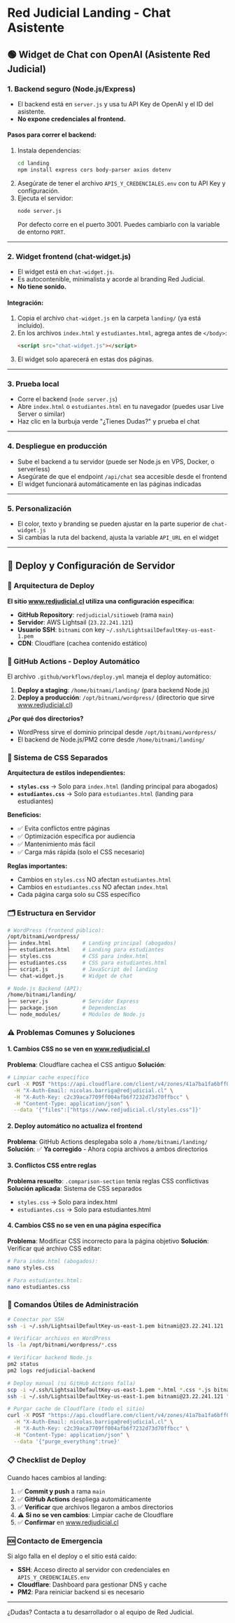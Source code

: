 # Red Judicial Landing - Chat Asistente

## 🟢 Widget de Chat con OpenAI (Asistente Red Judicial)

### 1. Backend seguro (Node.js/Express)

- El backend está en `server.js` y usa tu API Key de OpenAI y el ID del asistente.
- **No expone credenciales al frontend.**

#### **Pasos para correr el backend:**

1. Instala dependencias:
   ```bash
   cd landing
   npm install express cors body-parser axios dotenv
   ```
2. Asegúrate de tener el archivo `APIS_Y_CREDENCIALES.env` con tu API Key y configuración.
3. Ejecuta el servidor:
   ```bash
   node server.js
   ```
   Por defecto corre en el puerto 3001. Puedes cambiarlo con la variable de entorno `PORT`.

---

### 2. Widget frontend (chat-widget.js)

- El widget está en `chat-widget.js`.
- Es autocontenible, minimalista y acorde al branding Red Judicial.
- **No tiene sonido.**

#### **Integración:**

1. Copia el archivo `chat-widget.js` en la carpeta `landing/` (ya está incluido).
2. En los archivos `index.html` y `estudiantes.html`, agrega antes de `</body>`:
   ```html
   <script src="chat-widget.js"></script>
   ```
3. El widget solo aparecerá en estas dos páginas.

---

### 3. Prueba local

- Corre el backend (`node server.js`)
- Abre `index.html` o `estudiantes.html` en tu navegador (puedes usar Live Server o similar)
- Haz clic en la burbuja verde "¿Tienes Dudas?" y prueba el chat

---

### 4. Despliegue en producción

- Sube el backend a tu servidor (puede ser Node.js en VPS, Docker, o serverless)
- Asegúrate de que el endpoint `/api/chat` sea accesible desde el frontend
- El widget funcionará automáticamente en las páginas indicadas

---

### 5. Personalización

- El color, texto y branding se pueden ajustar en la parte superior de `chat-widget.js`
- Si cambias la ruta del backend, ajusta la variable `API_URL` en el widget

---

## 🔧 Deploy y Configuración de Servidor

### 📍 Arquitectura de Deploy

**El sitio www.redjudicial.cl utiliza una configuración específica:**

- **GitHub Repository**: `redjudicial/sitioweb` (rama `main`)
- **Servidor**: AWS Lightsail (`23.22.241.121`)
- **Usuario SSH**: `bitnami` con key `~/.ssh/LightsailDefaultKey-us-east-1.pem`
- **CDN**: Cloudflare (cachea contenido estático)

### 🚀 GitHub Actions - Deploy Automático

El archivo `.github/workflows/deploy.yml` maneja el deploy automático:

1. **Deploy a staging**: `/home/bitnami/landing/` (para backend Node.js)
2. **Deploy a producción**: `/opt/bitnami/wordpress/` (directorio que sirve www.redjudicial.cl)

**¿Por qué dos directorios?**
- WordPress sirve el dominio principal desde `/opt/bitnami/wordpress/`
- El backend de Node.js/PM2 corre desde `/home/bitnami/landing/`

### 🎨 Sistema de CSS Separados

**Arquitectura de estilos independientes:**

- **`styles.css`** → Solo para `index.html` (landing principal para abogados)
- **`estudiantes.css`** → Solo para `estudiantes.html` (landing para estudiantes)

**Beneficios:**
- ✅ Evita conflictos entre páginas
- ✅ Optimización específica por audiencia
- ✅ Mantenimiento más fácil
- ✅ Carga más rápida (solo el CSS necesario)

**Reglas importantes:**
- Cambios en `styles.css` NO afectan `estudiantes.html`
- Cambios en `estudiantes.css` NO afectan `index.html`
- Cada página carga solo su CSS específico

### 🗂️ Estructura en Servidor

```bash
# WordPress (frontend público):
/opt/bitnami/wordpress/
├── index.html          # Landing principal (abogados)
├── estudiantes.html    # Landing para estudiantes
├── styles.css          # CSS para index.html
├── estudiantes.css     # CSS para estudiantes.html
├── script.js           # JavaScript del landing
└── chat-widget.js      # Widget de chat

# Node.js Backend (API):
/home/bitnami/landing/
├── server.js           # Servidor Express
├── package.json        # Dependencias
└── node_modules/       # Módulos de Node.js
```

### ⚠️ Problemas Comunes y Soluciones

#### 1. **Cambios CSS no se ven en www.redjudicial.cl**
**Problema**: Cloudflare cachea el CSS antiguo
**Solución**:
```bash
# Limpiar cache específico
curl -X POST "https://api.cloudflare.com/client/v4/zones/41a7ba1fa6bff0d03a8ee330f3142e1e/purge_cache" \
  -H "X-Auth-Email: nicolas.barriga@redjudicial.cl" \
  -H "X-Auth-Key: c2c39aca7709ff004afb6f7232d73d70ffbcc" \
  -H "Content-Type: application/json" \
  --data '{"files":["https://www.redjudicial.cl/styles.css"]}'
```

#### 2. **Deploy automático no actualiza el frontend**
**Problema**: GitHub Actions desplegaba solo a `/home/bitnami/landing/`
**Solución**: ✅ **Ya corregido** - Ahora copia archivos a ambos directorios

#### 3. **Conflictos CSS entre reglas**
**Problema resuelto**: `.comparison-section` tenía reglas CSS conflictivas
**Solución aplicada**: Sistema de CSS separados
- `styles.css` → Solo para index.html  
- `estudiantes.css` → Solo para estudiantes.html

#### 4. **Cambios CSS no se ven en una página específica**
**Problema**: Modificar CSS incorrecto para la página objetivo
**Solución**: Verificar qué archivo CSS editar:
```bash
# Para index.html (abogados):
nano styles.css

# Para estudiantes.html:
nano estudiantes.css
```

### 🔧 Comandos Útiles de Administración

```bash
# Conectar por SSH
ssh -i ~/.ssh/LightsailDefaultKey-us-east-1.pem bitnami@23.22.241.121

# Verificar archivos en WordPress
ls -la /opt/bitnami/wordpress/*.css

# Verificar backend Node.js
pm2 status
pm2 logs redjudicial-backend

# Deploy manual (si GitHub Actions falla)
scp -i ~/.ssh/LightsailDefaultKey-us-east-1.pem *.html *.css *.js bitnami@23.22.241.121:/home/bitnami/landing/
ssh -i ~/.ssh/LightsailDefaultKey-us-east-1.pem bitnami@23.22.241.121 "sudo cp /home/bitnami/landing/*.html /home/bitnami/landing/*.css /home/bitnami/landing/*.js /opt/bitnami/wordpress/"

# Purgar cache de Cloudflare (todo el sitio)
curl -X POST "https://api.cloudflare.com/client/v4/zones/41a7ba1fa6bff0d03a8ee330f3142e1e/purge_cache" \
  -H "X-Auth-Email: nicolas.barriga@redjudicial.cl" \
  -H "X-Auth-Key: c2c39aca7709ff004afb6f7232d73d70ffbcc" \
  -H "Content-Type: application/json" \
  --data '{"purge_everything":true}'
```

### 📋 Checklist de Deploy

Cuando haces cambios al landing:

1. ✅ **Commit y push** a rama `main`
2. ✅ **GitHub Actions** despliega automáticamente
3. ✅ **Verificar** que archivos llegaron a ambos directorios
4. ⚠️ **Si no se ven cambios**: Limpiar cache de Cloudflare
5. ✅ **Confirmar** en www.redjudicial.cl

### 🆘 Contacto de Emergencia

Si algo falla en el deploy o el sitio está caído:
- **SSH**: Acceso directo al servidor con credenciales en `APIS_Y_CREDENCIALES.env`
- **Cloudflare**: Dashboard para gestionar DNS y cache
- **PM2**: Para reiniciar backend si es necesario

---

¿Dudas? Contacta a tu desarrollador o al equipo de Red Judicial. 